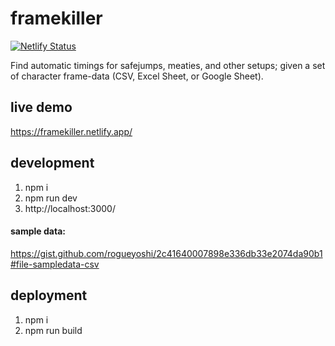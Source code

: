 # framekiller
[![Netlify Status](https://api.netlify.com/api/v1/badges/30afdcb3-b1c8-4885-b2e7-54ee486c8390/deploy-status)](https://app.netlify.com/sites/framekiller/deploys)

Find automatic timings for safejumps, meaties, and other setups; given a set of character frame-data (CSV, Excel Sheet, or Google Sheet).

## live demo
https://framekiller.netlify.app/

## development
1. npm i
2. npm run dev
3. http://localhost:3000/

#### sample data:
https://gist.github.com/rogueyoshi/2c41640007898e336db33e2074da90b1#file-sampledata-csv

## deployment
1. npm i
2. npm run build

